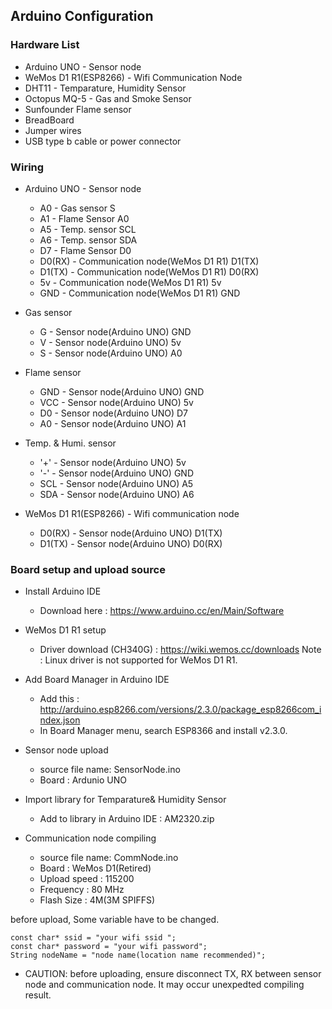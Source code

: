 ## Arduino Configuration

### Hardware List
* Arduino UNO - Sensor node 
* WeMos D1 R1(ESP8266) - Wifi Communication Node 
* DHT11 - Temparature, Humidity Sensor
* Octopus MQ-5 - Gas and Smoke Sensor 
* Sunfounder Flame sensor
* BreadBoard
* Jumper wires
* USB type b cable or power connector 

### Wiring 
* Arduino UNO - Sensor node
  - A0 - Gas sensor S
  - A1 - Flame Sensor A0
  - A5 - Temp. sensor SCL
  - A6 - Temp. sensor SDA
  - D7 - Flame Sensor D0 
  - D0(RX) - Communication node(WeMos D1 R1) D1(TX)
  - D1(TX) - Communication node(WeMos D1 R1) D0(RX)
  - 5v - Communication node(WeMos D1 R1) 5v
  - GND - Communication node(WeMos D1 R1) GND

* Gas sensor
  - G - Sensor node(Arduino UNO) GND
  - V - Sensor node(Arduino UNO) 5v
  - S - Sensor node(Arduino UNO) A0

* Flame sensor 
  - GND - Sensor node(Arduino UNO) GND
  - VCC -  Sensor node(Arduino UNO) 5v
  - D0 - Sensor node(Arduino UNO) D7
  - A0 - Sensor node(Arduino UNO) A1

* Temp. & Humi. sensor 
  - '+' - Sensor node(Arduino UNO) 5v
  - '-' - Sensor node(Arduino UNO) GND
  - SCL - Sensor node(Arduino UNO) A5
  - SDA - Sensor node(Arduino UNO) A6

* WeMos D1 R1(ESP8266) - Wifi communication node
  - D0(RX) - Sensor node(Arduino UNO) D1(TX)
  - D1(TX) - Sensor node(Arduino UNO) D0(RX)

### Board setup and upload source
* Install Arduino IDE 
  - Download here : https://www.arduino.cc/en/Main/Software

* WeMos D1 R1 setup
  - Driver download (CH340G) : https://wiki.wemos.cc/downloads
Note : Linux driver is not supported for WeMos D1 R1. 

* Add Board Manager in Arduino IDE
  - Add this : http://arduino.esp8266.com/versions/2.3.0/package_esp8266com_index.json
  - In Board Manager menu, search ESP8366 and install v2.3.0.

* Sensor node upload  
  - source file name:  SensorNode.ino
  - Board : Ardunio UNO 

* Import library for Temparature& Humidity Sensor 
  - Add to library in Arduino IDE : AM2320.zip

* Communication node compiling 
  - source file name: CommNode.ino
  - Board : WeMos D1(Retired) 
  - Upload speed : 115200
  - Frequency : 80 MHz 
  - Flash Size : 4M(3M SPIFFS)

before upload, Some variable have to be changed. 


<pre><code>const char* ssid = "your wifi ssid ";
const char* password = "your wifi password";
String nodeName = "node name(location name recommended)";</code></pre>

* CAUTION: before uploading, ensure disconnect TX, RX between sensor node and communication node. It may occur unexpedted compiling result. 

